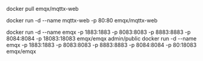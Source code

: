 docker pull emqx/mqttx-web

docker run -d --name mqttx-web -p 80:80 emqx/mqttx-web

docker run -d --name emqx -p 1883:1883 -p 8083:8083 -p 8883:8883 -p 8084:8084 -p 18083:18083 emqx/emqx
admin/public
docker run -d --name emqx -p 1883:1883 -p 8083:8083 -p 8883:8883 -p 8084:8084 -p 80:18083 emqx/emqx